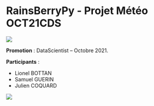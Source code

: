 # RainsBerryPy - Projet Météo OCT21CDS 

![](README_002.png)

**Promotion** : DataScientist – Octobre 2021.

**Participants** :

- Lionel BOTTAN
- Samuel GUERIN
- Julien COQUARD

![](README_001.png)

